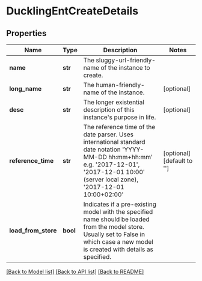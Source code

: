 # DucklingEntCreateDetails

## Properties
Name | Type | Description | Notes
------------ | ------------- | ------------- | -------------
**name** | **str** | The sluggy-url-friendly-name of the instance to create. | 
**long_name** | **str** | The human-friendly-name of the instance. | [optional] 
**desc** | **str** | The longer existential description of this instance&#39;s purpose in life. | [optional] 
**reference_time** | **str** | The reference time of the date parser. Uses international standard date notation &#39;YYYY-MM-DD hh:mm+hh:mm&#39; e.g. &#39;2017-12-01&#39;, &#39;2017-12-01 10:00&#39; (server local zone), &#39;2017-12-01 10:00+02:00&#39; | [optional] [default to '']
**load_from_store** | **bool** | Indicates if a pre-existing model with the specified name should be loaded from the model store. Usually set to False in which case a new model is created with details as specified. | 

[[Back to Model list]](../README.md#documentation-for-models) [[Back to API list]](../README.md#documentation-for-api-endpoints) [[Back to README]](../README.md)


